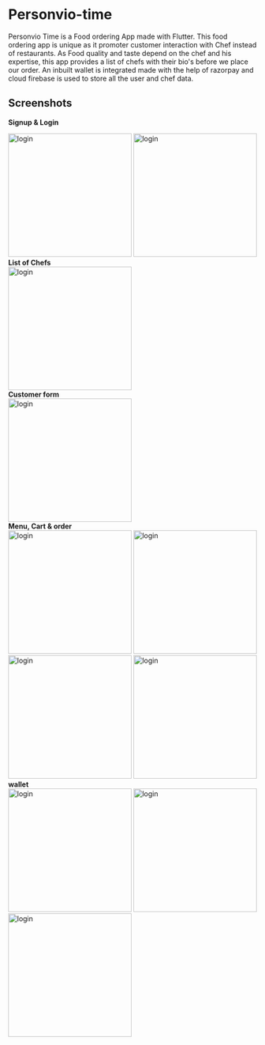 # Personvio-time
Personvio Time is a Food ordering App made with Flutter. This food ordering app is unique as it promoter customer interaction with Chef instead of restaurants. 
As Food quality and taste depend on the chef and his expertise, this app provides a list of chefs with their bio's before we place our order. An inbuilt wallet is 
integrated made with the help of razorpay and cloud firebase is used to store all the user and chef data.
## Screenshots
<b>Signup & Login </b>
<div>
<img src="images/login.png" alt="login" width="250px" length="300px"/>
<img src="images/signup.png" alt="login" width="250px" length="300px"/>
</div>
<b>List of Chefs</b>
<div>
 <img src="images/chefs.png" alt="login" width="250px" length="300px"/>
</div>
<b>Customer form</b>
<div>
 <img src="images/form.png" alt="login" width="250px" length="300px"/>
</div>
<b>Menu, Cart & order</b>
<div>
 <img src="images/menu.png" alt="login" width="250px" length="300px"/>
 <img src="images/cart.png" alt="login" width="250px" length="300px"/>
 <img src="images/profile.png" alt="login" width="250px" length="300px"/>
 <img src="images/checkout.png" alt="login" width="250px" length="300px"/>
</div>
<b>wallet</b>
<div>
 <img src="images/wallet.png" alt="login" width="250px" length="300px"/>
 <img src="images/payment_portal.png" alt="login" width="250px" length="300px"/>
 <img src="images/order_details.png" alt="login" width="250px" length="300px"/>
</div>
